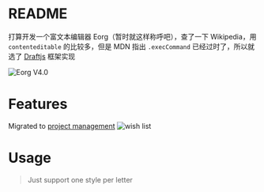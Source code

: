 # README
打算开发一个富文本编辑器 Eorg（暂时就这样称呼吧），查了一下 Wikipedia，用 `contenteditable` 的比较多，但是 MDN 指出 `.execCommand`
已经过时了，所以就选了 [Draftjs](https://github.com/facebook/draft-js) 框架实现

![Eorg V4.0](https://i.imgur.com/s0WW648.png)

# Features

Migrated to [project management](https://github.com/zhyd1997/Eorg/projects)
![wish list](https://i.imgur.com/PiXYKKw.png)

# Usage

> Just support one style per letter